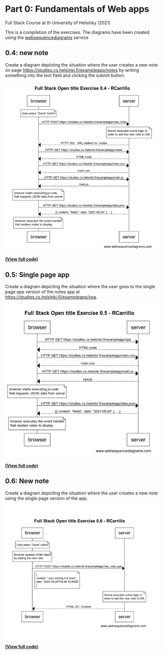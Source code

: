 # Part 0: Fundamentals of Web apps
Full Stack Course at th University of Helsinky (2021)

This is a compilation of the exercises.
The diagrams have been created using the [websequencediagrams](https://www.websequencediagrams.com) service

## 0.4: new note
Create a diagram depicting the situation where the user creates a new note on page https://studies.cs.helsinki.fi/exampleapp/notes by writing something into the text field and clicking the submit button.

![Diagram for 0.4 exercise](0.4/0.4.PNG)

**[(View full code)](0.4/README.md)**

## 0.5: Single page app
Create a diagram depicting the situation where the user goes to the single page app version of the notes app at https://studies.cs.helsinki.fi/exampleapp/spa.

![Diagram for 0.5 exercise](0.5/0.5.PNG)

**[(View full code)](0.5/README.md)**

## 0.6: New note
Create a diagram depicting the situation where the user creates a new note using the single page version of the app.

![Diagram for 0.6 exercise](0.6/0.6.PNG)

**[(View full code)](0.6/README.md)**
